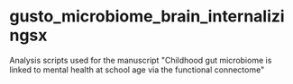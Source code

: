 # gusto_microbiome_brain_internalizingsx
Analysis scripts used for the manuscript "Childhood gut microbiome is linked to mental health at school age via the functional connectome"
